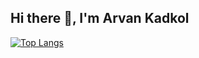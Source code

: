 ## Hi there 👋, I'm Arvan Kadkol


[![Top Langs](https://github-readme-stats.vercel.app/api/top-langs/?username=NotAPokemon)](https://github.com/anuraghazra/github-readme-stats)


<!--
**NotAPokemon/NotAPokemon** is a ✨ _special_ ✨ repository because its `README.md` (this file) appears on your GitHub profile.

Here are some ideas to get you started:

- 🔭 I’m currently working on ...
- 🌱 I’m currently learning ...
- 👯 I’m looking to collaborate on ...
- 🤔 I’m looking for help with ...
- 💬 Ask me about ...
- 📫 How to reach me: ...
- 😄 Pronouns: ...
- ⚡ Fun fact: ...
-->
